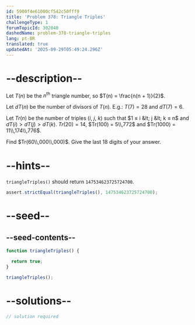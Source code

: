 ```yaml
---
id: 5900f4e61000cf542c50fff9
title: 'Problem 378: Triangle Triples'
challengeType: 1
forumTopicId: 302040
dashedName: problem-378-triangle-triples
lang: pt-BR
translated: true
updatedAt: '2025-09-29T05:49:24.296Z'
---
```


# --description--

Let $T(n)$ be the $n^{\text{th}}$ triangle number, so $T(n) = \frac{n(n + 1)}{2}$.

Let $dT(n)$ be the number of divisors of $T(n)$. E.g.: $T(7) = 28$ and $dT(7) = 6$.

Let $Tr(n)$ be the number of triples ($i$, $j$, $k$) such that $1 ≤ i &lt; j &lt; k ≤ n$ and $dT(i) > dT(j) > dT(k)$. $Tr(20) = 14$, $Tr(100) = 5\\,772$ and $Tr(1000) = 11\\,174\\,776$.

Find $Tr(60\\,000\\,000)$. Give the last 18 digits of your answer.

# --hints--

`triangleTriples()` should return `147534623725724700`.

```js
assert.strictEqual(triangleTriples(), 147534623725724700);
```

# --seed--

## --seed-contents--

```js
function triangleTriples() {

  return true;
}

triangleTriples();
```

# --solutions--

```js
// solution required
```
